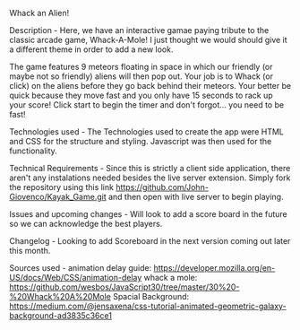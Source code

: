Whack an Alien!

Description -
Here, we have an interactive gamae paying tribute to the classic arcade game, Whack-A-Mole! I just thought we would should give it a different theme in order to add a new look.

The game features 9 meteors floating in space in which our friendly (or maybe not so friendly) aliens will then pop out. Your job is to Whack (or click) on the aliens before they go back behind their meteors. Your better be quick because they move fast and you only have 15 seconds to rack up your score! Click start to begin the timer and don't forgot... you need to be fast!

Technologies used -
The Technologies used to create the app were HTML and CSS for the structure and styling. Javascript was then used for the functionality.

Technical Requirements -
Since this is strictly a client side application, there aren't any instalations needed besides the live server extension. Simply fork the repository using this link https://github.com/John-Giovenco/Kayak_Game.git and then open with live server to begin playing.

Issues and upcoming changes -
Will look to add a score board in the future so we can acknowledge the best players.

Changelog -
Looking to add Scoreboard in the next version coming out later this month.

Sources used -
animation delay guide:
https://developer.mozilla.org/en-US/docs/Web/CSS/animation-delay
whack a mole:
https://github.com/wesbos/JavaScript30/tree/master/30%20-%20Whack%20A%20Mole
Spacial Background:
https://medium.com/@jensaxena/css-tutorial-animated-geometric-galaxy-background-ad3835c36ce1
